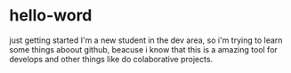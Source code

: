 # hello-word
just getting started
I'm a new student in the dev area, so i'm trying to learn some things aboout github, beacuse i know that this is a amazing tool for develops and other things like do colaborative projects.
